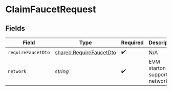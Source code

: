 # ClaimFaucetRequest


## Fields

| Field                                                              | Type                                                               | Required                                                           | Description                                                        |
| ------------------------------------------------------------------ | ------------------------------------------------------------------ | ------------------------------------------------------------------ | ------------------------------------------------------------------ |
| `requireFaucetDto`                                                 | [shared.RequireFaucetDto](../../models/shared/requirefaucetdto.md) | :heavy_check_mark:                                                 | N/A                                                                |
| `network`                                                          | *string*                                                           | :heavy_check_mark:                                                 | EVM starton supported network.                                     |